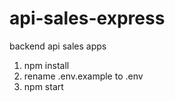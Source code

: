 # api-sales-express
backend api sales apps
1. npm install
2. rename .env.example to .env
3. npm start
